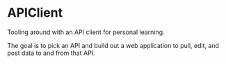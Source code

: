 # APIClient
Tooling around with an API client for personal learning.

The goal is to pick an API and build out a web application to pull, edit, and post data to and from that API. 
